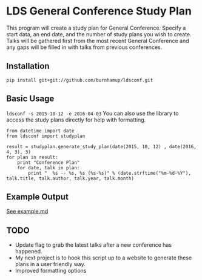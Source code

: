 # LDS General Conference Study Plan

This program will create a study plan for General Conference. Specify a start data, an end date, and the number of study plans you wish to create. Talks will be gathered first from the most recent General Conference and any gaps will be filled in with talks from previous conferences.

## Installation
`pip install git+git://github.com/burnhamup/ldsconf.git`

## Basic Usage
`ldsconf -s 2015-10-12 -e 2016-04-03`
You can also use the library to access the study plans directly for help with formatting.
```
from datetime import date
from ldsconf import studyplan

result = studyplan.generate_study_plan(date(2015, 10, 12) , date(2016, 4, 3), 3)
for plan in result:
    print "Conference Plan"
    for date, talk in plan:
        print "  %s -- %s, %s (%s-%s)" % (date.strftime("%m-%d-%Y"), talk.title, talk.author, talk.year, talk.month)  
```       
## Example Output
[See example.md](example.md)

## TODO
* Update flag to grab the latest talks after a new conference has happened.
* My next project is to hook this script up to a website to generate these plans in a user friendly way.
* Improved formatting options